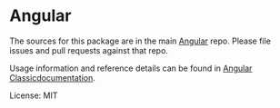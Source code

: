 Angular
=======

The sources for this package are in the main [Angular](https://github.com/ng-classic/angular) repo. Please file issues and pull requests against that repo.

Usage information and reference details can be found in [Angular Classicdocumentation](https://angular-classic.com/docs).

License: MIT
